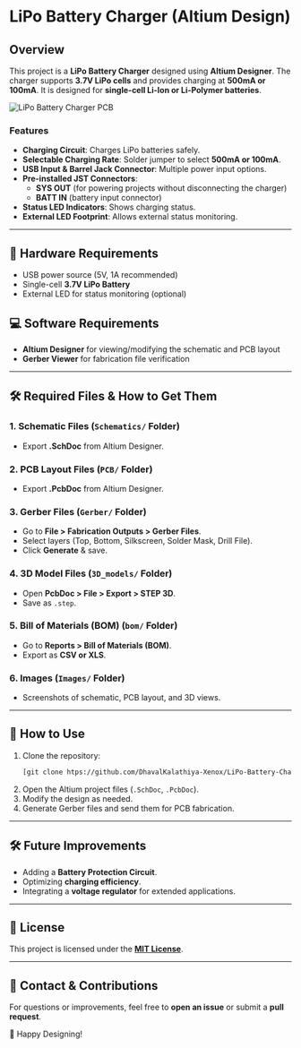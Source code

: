 # LiPo Battery Charger (Altium Design)

## Overview
This project is a **LiPo Battery Charger** designed using **Altium Designer**. The charger supports **3.7V LiPo cells** and provides charging at **500mA or 100mA**. It is designed for **single-cell Li-Ion or Li-Polymer batteries**.

![LiPo Battery Charger PCB](images/Lipo-Charger-3D.png)

### Features
- **Charging Circuit**: Charges LiPo batteries safely.
- **Selectable Charging Rate**: Solder jumper to select **500mA or 100mA**.
- **USB Input & Barrel Jack Connector**: Multiple power input options.
- **Pre-installed JST Connectors**:
  - **SYS OUT** (for powering projects without disconnecting the charger)
  - **BATT IN** (battery input connector)
- **Status LED Indicators**: Shows charging status.
- **External LED Footprint**: Allows external status monitoring.

---

## 🔧 Hardware Requirements
- USB power source (5V, 1A recommended)
- Single-cell **3.7V LiPo Battery**
- External LED for status monitoring (optional)

## 💻 Software Requirements
- **Altium Designer** for viewing/modifying the schematic and PCB layout
- **Gerber Viewer** for fabrication file verification

---

## 🛠️ Required Files & How to Get Them
### 1. **Schematic Files (`Schematics/` Folder)**
- Export **.SchDoc** from Altium Designer.

### 2. **PCB Layout Files (`PCB/` Folder)**
- Export **.PcbDoc** from Altium Designer.

### 3. **Gerber Files (`Gerber/` Folder)**
- Go to **File > Fabrication Outputs > Gerber Files**.
- Select layers (Top, Bottom, Silkscreen, Solder Mask, Drill File).
- Click **Generate** & save.

### 4. **3D Model Files (`3D_models/` Folder)**
- Open **PcbDoc > File > Export > STEP 3D**.
- Save as `.step`.

### 5. **Bill of Materials (BOM) (`bom/` Folder)**
- Go to **Reports > Bill of Materials (BOM)**.
- Export as **CSV or XLS**.

### 6. **Images (`Images/` Folder)**
- Screenshots of schematic, PCB layout, and 3D views.

---

## 🚀 How to Use
1. Clone the repository:
   ```bash
   [git clone htps://github.com/DhavalKalathiya-Xenox/LiPo-Battery-Charger-PCB.git]
   ```
2. Open the Altium project files (`.SchDoc`, `.PcbDoc`).
3. Modify the design as needed.
4. Generate Gerber files and send them for PCB fabrication.

---

## 🛠 Future Improvements
- Adding a **Battery Protection Circuit**.
- Optimizing **charging efficiency**.
- Integrating a **voltage regulator** for extended applications.

---

## 📜 License
This project is licensed under the **[MIT License](LICENSE)**.

---

## 📩 Contact & Contributions
For questions or improvements, feel free to **open an issue** or submit a **pull request**.

🚀 Happy Designing!
